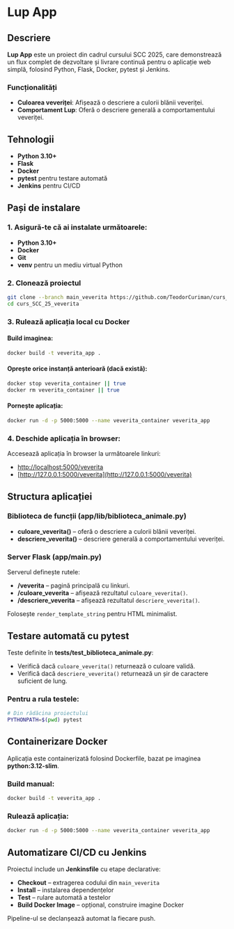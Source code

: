 
# Lup App

## Descriere

**Lup App** este un proiect din cadrul cursului SCC 2025, care demonstrează un flux complet de dezvoltare și livrare continuă pentru o aplicație web simplă, folosind Python, Flask, Docker, pytest și Jenkins.

### Funcționalități

- **Culoarea veveriței**: Afișează o descriere a culorii blănii veveriței.
- **Comportament Lup**: Oferă o descriere generală a comportamentului veveriței.

## Tehnologii

- **Python 3.10+**
- **Flask**
- **Docker**
- **pytest** pentru testare automată
- **Jenkins** pentru CI/CD

## Pași de instalare

### 1. Asigură-te că ai instalate următoarele:

- **Python 3.10+**
- **Docker**
- **Git**
- **venv** pentru un mediu virtual Python

### 2. Clonează proiectul

```bash
git clone --branch main_veverita https://github.com/TeodorCuriman/curs_SCC_25_veverita.git
cd curs_SCC_25_veverita
```

### 3. Rulează aplicația local cu Docker

#### Build imaginea:

```bash
docker build -t veverita_app .
```

#### Oprește orice instanță anterioară (dacă există):

```bash
docker stop veverita_container || true
docker rm veverita_container || true
```

#### Pornește aplicația:

```bash
docker run -d -p 5000:5000 --name veverita_container veverita_app
```

### 4. Deschide aplicația în browser:

Accesează aplicația în browser la următoarele linkuri:

- [http://localhost:5000/veverita](http://localhost:5000/veverita)  
- [http://127.0.0.1:5000/veverita](http://127.0.0.1:5000/veverita)

## Structura aplicației

### Biblioteca de funcții (app/lib/biblioteca_animale.py)

- **culoare_veverita()** – oferă o descriere a culorii blănii veveriței.
- **descriere_veverita()** – descriere generală a comportamentului veveriței.

### Server Flask (app/main.py)

Serverul definește rutele:

- **/veverita** – pagină principală cu linkuri.
- **/culoare_veverita** – afișează rezultatul `culoare_veverita()`.
- **/descriere_veverita** – afișează rezultatul `descriere_veverita()`.

Folosește `render_template_string` pentru HTML minimalist.

## Testare automată cu pytest

Teste definite în **tests/test_biblioteca_animale.py**:

- Verifică dacă `culoare_veverita()` returnează o culoare validă.
- Verifică dacă `descriere_veverita()` returnează un șir de caractere suficient de lung.

### Pentru a rula testele:

```bash
# Din rădăcina proiectului
PYTHONPATH=$(pwd) pytest
```

## Containerizare Docker

Aplicația este containerizată folosind Dockerfile, bazat pe imaginea **python:3.12-slim**.

### Build manual:

```bash
docker build -t veverita_app .
```

### Rulează aplicația:

```bash
docker run -d -p 5000:5000 --name veverita_container veverita_app
```

## Automatizare CI/CD cu Jenkins

Proiectul include un **Jenkinsfile** cu etape declarative:

- **Checkout** – extragerea codului din `main_veverita`
- **Install** – instalarea dependențelor
- **Test** – rulare automată a testelor
- **Build Docker Image** – opțional, construire imagine Docker

Pipeline-ul se declanșează automat la fiecare push.
